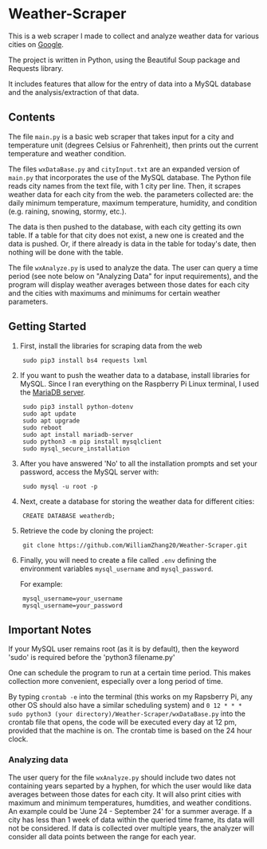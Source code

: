# Weather-Scraper

This is a web scraper I made to collect and analyze weather data for various cities on [Google](https://www.google.com/search?q=waterloo+weather).

The project is written in Python, using the Beautiful Soup package and Requests library.

It includes features that allow for the entry of data into a MySQL database and the analysis/extraction of that data.

## Contents

The file `main.py` is a basic web scraper that takes input for a city and temperature unit (degrees Celsius or Fahrenheit), then prints out the current temperature and weather condition.

The files `wxDataBase.py` and `cityInput.txt` are an expanded version of `main.py` that incorporates the use of the MySQL database. The Python file reads city names from the text file, with 1 city per line. Then, it scrapes weather data for each city from the web. the parameters collected are: the daily minimum temperature, maximum temperature, humidity, and condition (e.g. raining, snowing, stormy, etc.).

The data is then pushed to the database, with each city getting its own table. If a table for that city does not exist, a new one is created and the data is pushed. Or, if there already is data in the table for today's date, then nothing will be done with the table. 

The file `wxAnalyze.py` is used to analyze the data. The user can query a time period (see note below on "Analyzing Data" for input requirements), and the program will display weather averages between those dates for each city and the cities with maximums and minimums for certain weather parameters.

## Getting Started

1) First, install the libraries for scraping data from the web

```
    sudo pip3 install bs4 requests lxml 
```

2) If you want to push the weather data to a database, install libraries for MySQL. Since I ran everything on the Raspberry Pi Linux terminal, I used the [MariaDB server](https://en.wikipedia.org/wiki/MariaDB).  

```
    sudo pip3 install python-dotenv
    sudo apt update
    sudo apt upgrade
    sudo reboot
    sudo apt install mariadb-server
    sudo python3 -m pip install mysqlclient
    sudo mysql_secure_installation
```

3) After you have answered 'No' to all the installation prompts and set your password, access the MySQL server with:

```   
    sudo mysql -u root -p
```

4) Next, create a database for storing the weather data for different cities:

```    
    CREATE DATABASE weatherdb; 
```

5) Retrieve the code by cloning the project:

```    
    git clone https://github.com/WilliamZhang20/Weather-Scraper.git
```

6) Finally, you will need to create a file called `.env` defining the environment variables `mysql_username` and `mysql_password`.

    For example:

```
    mysql_username=your_username
    mysql_username=your_password
```

## Important Notes    

If your MySQL user remains root (as it is by default), then the keyword 'sudo' is required before the 'python3 filename.py'

One can schedule the program to run at a certain time period. This makes collection more convenient, especially over a long period of time. 

By typing `crontab -e` into the terminal (this works on my Rapsberry Pi, any other OS should also have a similar scheduling system) and `0 12 * * * sudo python3 (your directory)/Weather-Scraper/wxDataBase.py` into the crontab file that opens, the code will be executed every day at 12 pm, provided that the machine is on. The crontab time is based on the 24 hour clock. 

### Analyzing data

The user query for the file `wxAnalyze.py` should include two dates not containing years separted by a hyphen, for which the user would like data averages between those dates for each city. It will also print cities with maximum and minimum temperatures, humdities, and weather conditions.
An example could be 'June 24 - September 24' for a summer average. If a city has less than 1 week of data within the queried time frame, its data will not be considered.
If data is collected over multiple years, the analyzer will consider all data points between the range for each year.
